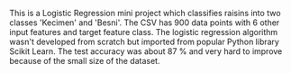 This is a Logistic Regression mini project which classifies raisins into two classes 'Kecimen' and 'Besni'.
The CSV has 900 data points with 6 other input features and target feature class.
The logistic regression algorithm wasn't developed from scratch but imported from popular Python library Scikit Learn.
The test accuracy was about 87 % and very hard to improve because of the small size of the dataset.
